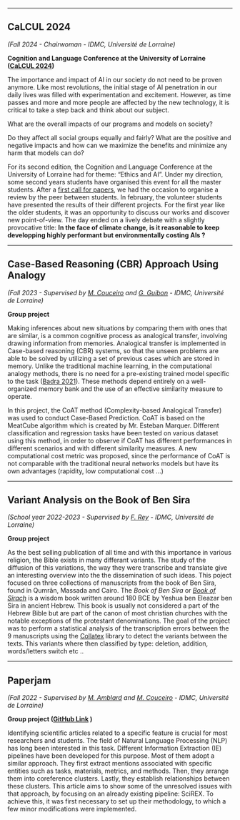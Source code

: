----

## CaLCUL 2024

*(Fall 2024 - Chairwoman - IDMC, Université de Lorraine)*

**Cognition and Language Conference at the University of Lorraine ([CaLCUL 2024](https://idmc.univ-lorraine.fr/calcul-2024-first-call-of-paper-ethics-and-ai/))**

The importance and impact of AI in our society do not need to be proven anymore. Like most revolutions, the initial stage of AI penetration in our daily lives was filled with experimentation and excitement.  However, as time passes and more and more people are affected by the new technology, it is critical to take a step back and think about our subject.

What are the overall impacts of our programs and models on society?

Do they affect all social groups equally and fairly? What are the positive and negative impacts and how can we maximize the benefits and minimize any harm that models can do? 

For its second edition, the Cognition and Language Conference at the University of Lorraine had for theme: “Ethics and AI”. Under my direction, some second years students have organised this event for all the master students. After a [first call for papers](calcul2024.pdf), we had the occasion to organise a review by the peer between students. In february, the volunteer students have presented the results of their different projects. For the first year like the older students, it was an opportunity to discuss our works and discover new point-of-view. The day ended on a lively debate with a slightly provocative title: **In the face of climate change, is it reasonable to keep developping highly performant but environmentally costing AIs ?**

----

## Case-Based Reasoning (CBR) Approach Using Analogy

*(Fall 2023 - Supervised by [M. Couceiro](https://members.loria.fr/mcouceiro/) and [G. Guibon](https://gguibon.github.io/) - IDMC, Université de Lorraine)*

**Group project**

Making inferences about new situations by comparing them with ones that are similar, is a common cognitive process as analogical transfer, involving drawing information from memories. Analogical transfer is implemented in Case-based reasoning (CBR) systems, so that the unseen problems are able to be solved by utilizing a set of previous cases which are stored in memory. Unlike the traditional machine learning, in the computational analogy methods, there is no need for a pre-existing trained model specific to the task ([Badra 2021](https://www.ijcai.org/Proceedings/2020/0222.pdf)). These methods depend entirely on a well-organized memory bank and the use of an effective similarity measure to operate. 

In this project, the CoAT method (Complexity-based Analogical Transfer) was used to conduct Case-Based Prediction. CoAT is based on the MeatCube algorithm which is created by Mr. Esteban Marquer. DIfferent classification and regression tasks have been tested on various dataset using this method, in order to observe if CoAT has different performances in different scenarios and with different similarity measures. A new computational cost metric was proposed, since the performance of CoAT is not comparable with the traditional neural networks models but have its own advantages (rapidity, low computational cost ...)

----

## Variant Analysis on the Book of Ben Sira

*(School year 2022-2023 - Supervised by [F. Rey](https://ecritures.univ-lorraine.fr/membres/titulaires/rey-f) - IDMC, Université de Lorraine)*

**Group project**

As the best selling publication of all time and with this importance in various religion, the Bible exists in many differant variants. The study of the diffusion of this variations, the way they were transcribe and translate give an interesting overview into the the dissemination of such ideas. This poject focused on three collections of manuscripts from the book of Ben Sira, found in Qumrân, Massada and Cairo. The *Book of Ben Sira* or *[Book of Sirach](https://en.wikipedia.org/wiki/Book_of_Sirach)* is a wisdom book written around 180 BCE by Yeshua ben Eleazar ben Sira in ancient Hebrew. This book is usually not considered a part of the Hebrew Bible but are part of the canon of most christian churches with the notable exceptions of the protestant denominations. The goal of the project was to perform a statistical analysis of the transcription errors between the 9 manuscripts using the [Collatex](https://pypi.org/project/collatex/) library to detect the variants between the texts. This variants where then classified by type: deletion, addition, words/letters switch etc ..

----

## Paperjam
*(Fall 2022 - Supervised by [M. Amblard](https://members.loria.fr/MAmblard/) and [M. Couceiro](https://members.loria.fr/mcouceiro/) - IDMC, Université de Lorraine)*

**Group project ([GitHub Link](https://github.com/PierreEpron/paperjam-lab) )**

Identifying scientific articles related to a specific feature is crucial for most researchers and students. The field of Natural Language Processing (NLP) has long been interested in this task. Different Information Extraction (IE) pipelines have been developed for this purpose. Most of them adopt a similar approach. They first extract mentions associated with specific entities such as tasks, materials, metrics, and methods. Then, they arrange them into coreference clusters. Lastly, they establish relationships between these clusters. This article aims to show some of the unresolved issues with that approach, by focusing on an already existing pipeline: SciREX. To achieve this, it was first necessary to set up their methodology, to which a few minor modifications were implemented.